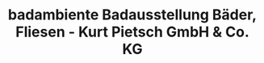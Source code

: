 ---
title: "badambiente Badausstellung Bäder, Fliesen - Kurt Pietsch GmbH & Co. KG"
url: /dortmund/badambiente-badausstellung-baeder-fliesen-kurt-pietsch-gmbh-und-co-kg/
shop: Badezimmer
---